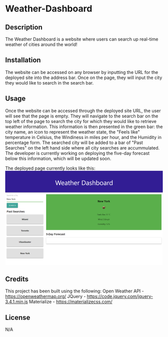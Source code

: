 # Weather-Dashboard

## Description
The Weather Dashboard is a website where users can search up real-time weather of cities around the world! 

## Installation
The website can be accessed on any browser by inputting the URL for the deployed site into the address bar. Once on the page, they will input the city they would like to search in the search bar. 

## Usage
Once the website can be accessed through the deployed site URL, the user will see that the page is empty. They will navigate to the search bar on the top left of the page to search the city for which they would like to retrieve weather information. This information is then presented in the green bar: the city name, an icon to represent the weather state, the "Feels like" temperature in Celsius, the Windiness in miles per hour, and the Humidity in percentage form. The searched city will be added to a bar of "Past Searches" on the left hand side where all city searches are accummulated. The developer is currently working on deploying the five-day forecast below this information, which will be updated soon. 

The deployed page currently looks like this: 
![Final Page](./assets/imgs/deployed-page.jpg)

## Credits
This project has been built using the following: 
Open Weather API - https://openweathermap.org/
JQuery - https://code.jquery.com/jquery-3.4.1.min.js
Materialize - https://materializecss.com/

## License
N/A
